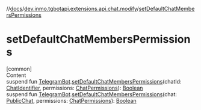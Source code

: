 //[docs](../../index.md)/[dev.inmo.tgbotapi.extensions.api.chat.modify](index.md)/[setDefaultChatMembersPermissions](set-default-chat-members-permissions.md)



# setDefaultChatMembersPermissions  
[common]  
Content  
suspend fun [TelegramBot](../dev.inmo.tgbotapi.bot/index.md#%5Bdev.inmo.tgbotapi.bot%2FTelegramBot%2F%2F%2FPointingToDeclaration%2F%5D%2FClasslikes%2F625018081).[setDefaultChatMembersPermissions](set-default-chat-members-permissions.md)(chatId: [ChatIdentifier](../dev.inmo.tgbotapi.types/-chat-identifier/index.md), permissions: [ChatPermissions](../dev.inmo.tgbotapi.types.chat/-chat-permissions/index.md)): [Boolean](https://kotlinlang.org/api/latest/jvm/stdlib/kotlin/-boolean/index.html)  
suspend fun [TelegramBot](../dev.inmo.tgbotapi.bot/index.md#%5Bdev.inmo.tgbotapi.bot%2FTelegramBot%2F%2F%2FPointingToDeclaration%2F%5D%2FClasslikes%2F625018081).[setDefaultChatMembersPermissions](set-default-chat-members-permissions.md)(chat: [PublicChat](../dev.inmo.tgbotapi.types.chat.abstracts/-public-chat/index.md), permissions: [ChatPermissions](../dev.inmo.tgbotapi.types.chat/-chat-permissions/index.md)): [Boolean](https://kotlinlang.org/api/latest/jvm/stdlib/kotlin/-boolean/index.html)  



